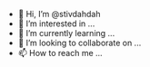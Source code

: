 - 👋 Hi, I’m @stivdahdah
- 👀 I’m interested in ...
- 🌱 I’m currently learning ...
- 💞️ I’m looking to collaborate on ...
- 📫 How to reach me ...

<!---
stivdahdah/stivdahdah is a ✨ special ✨ repository because its `README.md` (this file) appears on your GitHub profile.
You can click the Preview link to take a look at your changes.
--->
